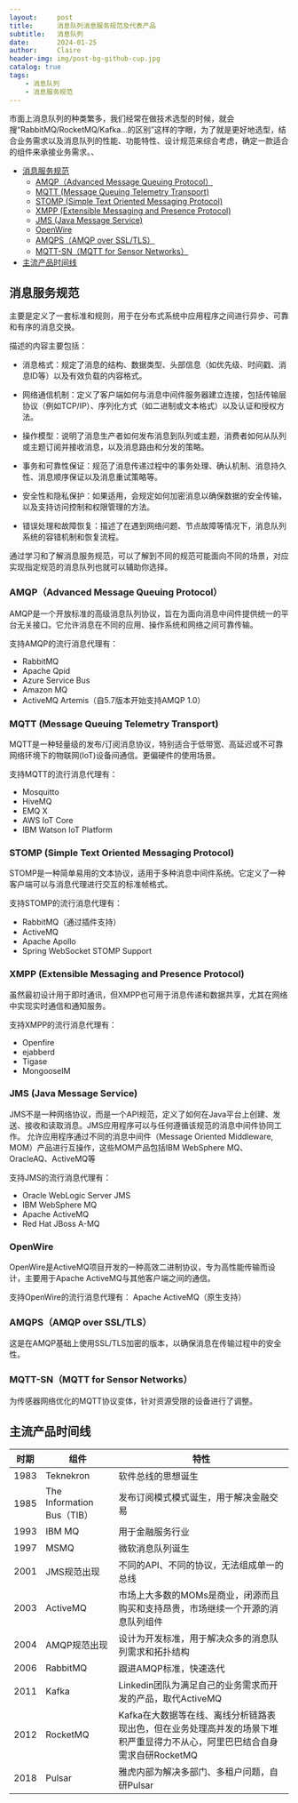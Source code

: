 ```yaml
---
layout:     post
title:      消息队列消息服务规范及代表产品
subtitle:   消息队列
date:       2024-01-25
author:     Claire
header-img: img/post-bg-github-cup.jpg
catalog: true
tags:
    - 消息队列
    - 消息服务规范
---
```


市面上消息队列的种类繁多，我们经常在做技术选型的时候，就会搜“RabbitMQ/RocketMQ/Kafka...的区别”这样的字眼，为了就是更好地选型，结合业务需求以及消息队列的性能、功能特性、设计规范来综合考虑，确定一款适合的组件来承接业务需求。、

- [消息服务规范](#消息服务规范)
  - [AMQP（Advanced Message Queuing Protocol）](#amqpadvanced-message-queuing-protocol)
  - [MQTT (Message Queuing Telemetry Transport)](#mqtt-message-queuing-telemetry-transport)
  - [STOMP (Simple Text Oriented Messaging Protocol)](#stomp-simple-text-oriented-messaging-protocol)
  - [XMPP (Extensible Messaging and Presence Protocol)](#xmpp-extensible-messaging-and-presence-protocol)
  - [JMS (Java Message Service)](#jms-java-message-service)
  - [OpenWire](#openwire)
  - [AMQPS（AMQP over SSL/TLS）](#amqpsamqp-over-ssltls)
  - [MQTT-SN（MQTT for Sensor Networks）](#mqtt-snmqtt-for-sensor-networks)
- [主流产品时间线](#主流产品时间线)

## 消息服务规范

主要是定义了一套标准和规则，用于在分布式系统中应用程序之间进行异步、可靠和有序的消息交换。

描述的内容主要包括：

- 消息格式：规定了消息的结构、数据类型、头部信息（如优先级、时间戳、消息ID等）以及有效负载的内容格式。

- 网络通信机制：定义了客户端如何与消息中间件服务器建立连接，包括传输层协议（例如TCP/IP）、序列化方式（如二进制或文本格式）以及认证和授权方法。

- 操作模型：说明了消息生产者如何发布消息到队列或主题，消费者如何从队列或主题订阅并接收消息，以及消息路由和分发的策略。

- 事务和可靠性保证：规范了消息传递过程中的事务处理、确认机制、消息持久性、消息顺序保证以及消息重试策略等。

- 安全性和隐私保护：如果适用，会规定如何加密消息以确保数据的安全传输，以及支持访问控制和权限管理的方法。

- 错误处理和故障恢复：描述了在遇到网络问题、节点故障等情况下，消息队列系统的容错机制和恢复流程。

通过学习和了解消息服务规范，可以了解到不同的规范可能面向不同的场景，对应实现指定规范的消息队列也就可以辅助你选择。

### AMQP（Advanced Message Queuing Protocol）

AMQP是一个开放标准的高级消息队列协议，旨在为面向消息中间件提供统一的平台无关接口。它允许消息在不同的应用、操作系统和网络之间可靠传输。

支持AMQP的流行消息代理有：

- RabbitMQ
- Apache Qpid
- Azure Service Bus
- Amazon MQ
- ActiveMQ Artemis（自5.7版本开始支持AMQP 1.0）

### MQTT (Message Queuing Telemetry Transport)

MQTT是一种轻量级的发布/订阅消息协议，特别适合于低带宽、高延迟或不可靠网络环境下的物联网(IoT)设备间通信。更偏硬件的使用场景。

支持MQTT的流行消息代理有：

- Mosquitto
- HiveMQ
- EMQ X
- AWS IoT Core
- IBM Watson IoT Platform

### STOMP (Simple Text Oriented Messaging Protocol)

STOMP是一种简单易用的文本协议，适用于多种消息中间件系统。它定义了一种客户端可以与消息代理进行交互的标准帧格式。

支持STOMP的流行消息代理有：

- RabbitMQ（通过插件支持）
- ActiveMQ
- Apache Apollo
- Spring WebSocket STOMP Support

### XMPP (Extensible Messaging and Presence Protocol)

虽然最初设计用于即时通讯，但XMPP也可用于消息传递和数据共享，尤其在网络中实现实时通信和通知服务。

支持XMPP的流行消息代理有：

- Openfire
- ejabberd
- Tigase
- MongooseIM

### JMS (Java Message Service)

JMS不是一种网络协议，而是一个API规范，定义了如何在Java平台上创建、发送、接收和读取消息。JMS应用程序可以与任何遵循该规范的消息中间件协同工作。
允许应用程序通过不同的消息中间件（Message Oriented Middleware, MOM）产品进行互操作，这些MOM产品包括IBM WebSphere MQ、OracleAQ、ActiveMQ等

支持JMS的流行消息代理有：

- Oracle WebLogic Server JMS
- IBM WebSphere MQ
- Apache ActiveMQ
- Red Hat JBoss A-MQ

### OpenWire

OpenWire是ActiveMQ项目开发的一种高效二进制协议，专为高性能传输而设计，主要用于Apache ActiveMQ与其他客户端之间的通信。

支持OpenWire的流行消息代理有：
Apache ActiveMQ（原生支持）

### AMQPS（AMQP over SSL/TLS）

这是在AMQP基础上使用SSL/TLS加密的版本，以确保消息在传输过程中的安全性。

### MQTT-SN（MQTT for Sensor Networks）

为传感器网络优化的MQTT协议变体，针对资源受限的设备进行了调整。

## 主流产品时间线

|时期|组件|特性|
|--|--|--|
|1983|Teknekron|软件总线的思想诞生|
|1985|The Information Bus（TIB）|发布订阅模式模式诞生，用于解决金融交易|
|1993|IBM MQ|用于金融服务行业|
|1997|MSMQ|微软消息队列诞生|
|2001|JMS规范出现|不同的API、不同的协议，无法组成单一的总线|
|2003|ActiveMQ|市场上大多数的MOMs是商业，闭源而且购买和支持昂贵，市场继续一个开源的消息队列组件|
|2004|AMQP规范出现|设计为开发标准，用于解决众多的消息队列需求和拓扑结构|
|2006|RabbitMQ|跟进AMQP标准，快速迭代|
|2011|Kafka|Linkedin团队为满足自己的业务需求而开发的产品，取代ActiveMQ|
|2012|RocketMQ|Kafka在大数据等在线、离线分析链路表现出色，但在业务处理高并发的场景下堆积严重显得力不从心，阿里巴巴结合自身需求自研RocketMQ|
|2018|Pulsar|雅虎内部为解决多部门、多租户问题，自研Pulsar|
